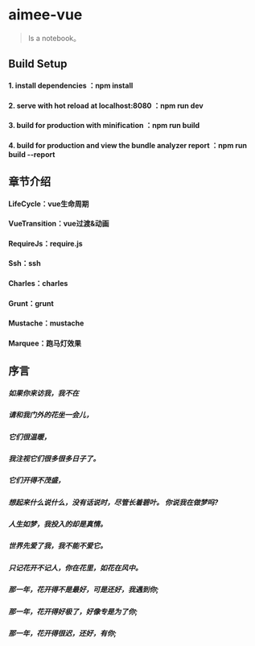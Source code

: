 # aimee-vue

> Is a notebook。

## Build Setup

#### 1. install dependencies ：npm install

#### 2. serve with hot reload at localhost:8080 ：npm run dev

#### 3. build for production with minification ：npm run build

#### 4. build for production and view the bundle analyzer report ：npm run build --report


## 章节介绍

#### LifeCycle：vue生命周期

#### VueTransition：vue过渡&动画

#### RequireJs：require.js

#### Ssh：ssh

#### Charles：charles

#### Grunt：grunt

#### Mustache：mustache

#### Marquee：跑马灯效果

## 序言

##### 如果你来访我，我不在
##### 请和我门外的花坐一会儿，
##### 它们很温暖，
##### 我注视它们很多很多日子了。
##### 它们开得不茂盛，
##### 想起来什么说什么，没有话说时，尽管长着碧叶。 你说我在做梦吗?
##### 人生如梦，我投入的却是真情。
##### 世界先爱了我，我不能不爱它。
##### 只记花开不记人，你在花里，如花在风中。
##### 那一年，花开得不是最好，可是还好，我遇到你;
##### 那一年，花开得好极了，好像专是为了你;
##### 那一年，花开得很迟，还好，有你;
